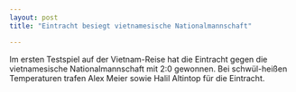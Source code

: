 ```yaml
---
layout: post
title: "Eintracht besiegt vietnamesische Nationalmannschaft"

---
```


Im ersten Testspiel auf der Vietnam-Reise hat die Eintracht gegen die vietnamesische Nationalmannschaft mit 2:0 gewonnen. Bei schwül-heißen Temperaturen trafen Alex Meier sowie Halil Altintop für die Eintracht.


